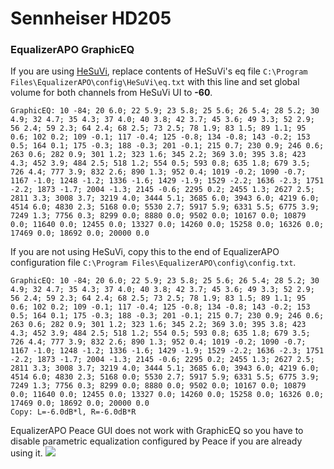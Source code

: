 # Sennheiser HD205
### EqualizerAPO GraphicEQ
If you are using [HeSuVi](https://sourceforge.net/projects/hesuvi/), replace contents of HeSuVi's eq file `C:\Program Files\EqualizerAPO\config\HeSuVi\eq.txt` with this line and set global volume for both channels from HeSuVi UI to **-60**.
```
GraphicEQ: 10 -84; 20 6.0; 22 5.9; 23 5.8; 25 5.6; 26 5.4; 28 5.2; 30 4.9; 32 4.7; 35 4.3; 37 4.0; 40 3.8; 42 3.7; 45 3.6; 49 3.3; 52 2.9; 56 2.4; 59 2.3; 64 2.4; 68 2.5; 73 2.5; 78 1.9; 83 1.5; 89 1.1; 95 0.6; 102 0.2; 109 -0.1; 117 -0.4; 125 -0.8; 134 -0.8; 143 -0.2; 153 0.5; 164 0.1; 175 -0.3; 188 -0.3; 201 -0.1; 215 0.7; 230 0.9; 246 0.6; 263 0.6; 282 0.9; 301 1.2; 323 1.6; 345 2.2; 369 3.0; 395 3.8; 423 4.3; 452 3.9; 484 2.5; 518 1.2; 554 0.5; 593 0.8; 635 1.8; 679 3.5; 726 4.4; 777 3.9; 832 2.6; 890 1.3; 952 0.4; 1019 -0.2; 1090 -0.7; 1167 -1.0; 1248 -1.2; 1336 -1.6; 1429 -1.9; 1529 -2.2; 1636 -2.3; 1751 -2.2; 1873 -1.7; 2004 -1.3; 2145 -0.6; 2295 0.2; 2455 1.3; 2627 2.5; 2811 3.3; 3008 3.7; 3219 4.0; 3444 5.1; 3685 6.0; 3943 6.0; 4219 6.0; 4514 6.0; 4830 2.3; 5168 0.0; 5530 2.7; 5917 5.9; 6331 5.5; 6775 3.9; 7249 1.3; 7756 0.3; 8299 0.0; 8880 0.0; 9502 0.0; 10167 0.0; 10879 0.0; 11640 0.0; 12455 0.0; 13327 0.0; 14260 0.0; 15258 0.0; 16326 0.0; 17469 0.0; 18692 0.0; 20000 0.0
```
If you are not using HeSuVi, copy this to the end of EqualizerAPO configuration file `C:\Program Files\EqualizerAPO\config\config.txt`.
```
GraphicEQ: 10 -84; 20 6.0; 22 5.9; 23 5.8; 25 5.6; 26 5.4; 28 5.2; 30 4.9; 32 4.7; 35 4.3; 37 4.0; 40 3.8; 42 3.7; 45 3.6; 49 3.3; 52 2.9; 56 2.4; 59 2.3; 64 2.4; 68 2.5; 73 2.5; 78 1.9; 83 1.5; 89 1.1; 95 0.6; 102 0.2; 109 -0.1; 117 -0.4; 125 -0.8; 134 -0.8; 143 -0.2; 153 0.5; 164 0.1; 175 -0.3; 188 -0.3; 201 -0.1; 215 0.7; 230 0.9; 246 0.6; 263 0.6; 282 0.9; 301 1.2; 323 1.6; 345 2.2; 369 3.0; 395 3.8; 423 4.3; 452 3.9; 484 2.5; 518 1.2; 554 0.5; 593 0.8; 635 1.8; 679 3.5; 726 4.4; 777 3.9; 832 2.6; 890 1.3; 952 0.4; 1019 -0.2; 1090 -0.7; 1167 -1.0; 1248 -1.2; 1336 -1.6; 1429 -1.9; 1529 -2.2; 1636 -2.3; 1751 -2.2; 1873 -1.7; 2004 -1.3; 2145 -0.6; 2295 0.2; 2455 1.3; 2627 2.5; 2811 3.3; 3008 3.7; 3219 4.0; 3444 5.1; 3685 6.0; 3943 6.0; 4219 6.0; 4514 6.0; 4830 2.3; 5168 0.0; 5530 2.7; 5917 5.9; 6331 5.5; 6775 3.9; 7249 1.3; 7756 0.3; 8299 0.0; 8880 0.0; 9502 0.0; 10167 0.0; 10879 0.0; 11640 0.0; 12455 0.0; 13327 0.0; 14260 0.0; 15258 0.0; 16326 0.0; 17469 0.0; 18692 0.0; 20000 0.0
Copy: L=-6.0dB*l, R=-6.0dB*R
```
EqualizerAPO Peace GUI does not work with GraphicEQ so you have to disable parametric equalization configured by Peace if you are already using it.
![](https://raw.githubusercontent.com/jaakkopasanen/AutoEq/master/results/SBAF-Serious/headphoncecom/onear/Sennheiser%20HD205/Sennheiser%20HD205.png)
